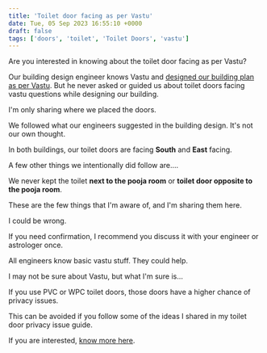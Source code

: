 ```yaml
---
title: 'Toilet door facing as per Vastu'
date: Tue, 05 Sep 2023 16:55:10 +0000
draft: false
tags: ['doors', 'toilet', 'Toilet Doors', 'vastu']
---
```


Are you interested in knowing about the toilet door facing as per Vastu?

Our building design engineer knows Vastu and [designed our building plan as per Vastu](https://houseconstructionguide.com/building-design/). But he never asked or guided us about toilet doors facing vastu questions while designing our building.

I'm only sharing where we placed the doors.

We followed what our engineers suggested in the building design. It's not our own thought.

In both buildings, our toilet doors are facing **South** and **East** facing.

A few other things we intentionally did follow are….

We never kept the toilet **next to the pooja room** or **toilet door opposite to the pooja room**.

These are the few things that I'm aware of, and I'm sharing them here.

I could be wrong.

If you need confirmation, I recommend you discuss it with your engineer or astrologer once.

All engineers know basic vastu stuff. They could help.

I may not be sure about Vastu, but what I'm sure is…

If you use PVC or WPC toilet doors, those doors have a higher chance of privacy issues.

This can be avoided if you follow some of the ideas I shared in my toilet door privacy issue guide.

If you are interested, [know more here](https://houseconstructionguide.com/toilet-door-privacy-issue/).